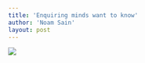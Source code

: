 ```yaml
---
title: 'Enquiring minds want to know'
author: 'Noam Sain'
layout: post
---
```


![](/assets/2018-09-photo-cheetah.jpg)